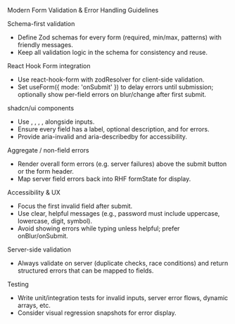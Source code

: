 Modern Form Validation & Error Handling Guidelines

Schema-first validation
- Define Zod schemas for every form (required, min/max, patterns) with friendly messages.
- Keep all validation logic in the schema for consistency and reuse.

React Hook Form integration
- Use react-hook-form with zodResolver for client-side validation.
- Set useForm({ mode: 'onSubmit' }) to delay errors until submission; optionally show per-field errors on blur/change after first submit.

shadcn/ui components
- Use <FormItem>, <FormLabel>, <FormControl>, <FormMessage>, <FormDescription> alongside inputs.
- Ensure every field has a label, optional description, and <FormMessage> for errors.
- Provide aria-invalid and aria-describedby for accessibility.

Aggregate / non-field errors
- Render overall form errors (e.g. server failures) above the submit button or the form header.
- Map server field errors back into RHF formState for <FormMessage> display.

Accessibility & UX
- Focus the first invalid field after submit.
- Use clear, helpful messages (e.g., password must include uppercase, lowercase, digit, symbol).
- Avoid showing errors while typing unless helpful; prefer onBlur/onSubmit.

Server-side validation
- Always validate on server (duplicate checks, race conditions) and return structured errors that can be mapped to fields.

Testing
- Write unit/integration tests for invalid inputs, server error flows, dynamic arrays, etc.
- Consider visual regression snapshots for error display.

